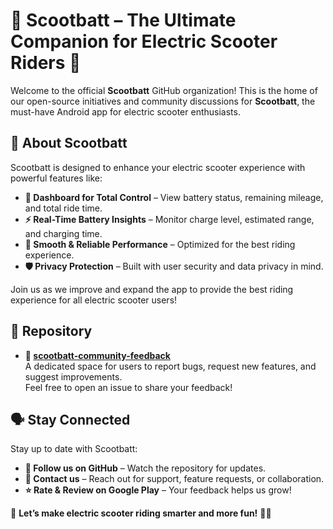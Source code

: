 # 🛴 Scootbatt – The Ultimate Companion for Electric Scooter Riders 🚀

Welcome to the official **Scootbatt** GitHub organization! This is the home of our open-source initiatives and community discussions for **Scootbatt**, the must-have Android app for electric scooter enthusiasts.

## 📌 About Scootbatt

Scootbatt is designed to enhance your electric scooter experience with powerful features like:

- **📍 Dashboard for Total Control** – View battery status, remaining mileage, and total ride time.
- **⚡ Real-Time Battery Insights** – Monitor charge level, estimated range, and charging time.
- **🚀 Smooth & Reliable Performance** – Optimized for the best riding experience.
- **🛡️ Privacy Protection** – Built with user security and data privacy in mind.

Join us as we improve and expand the app to provide the best riding experience for all electric scooter users!

## 📂 Repository

- **📝 [scootbatt-community-feedback](https://github.com/Scootbatt/scootbatt-community-feedback)**  
  A dedicated space for users to report bugs, request new features, and suggest improvements.  
  Feel free to open an issue to share your feedback!

## 🗣️ Stay Connected

Stay up to date with Scootbatt:

- **📢 Follow us on GitHub** – Watch the repository for updates.
- **📧 Contact us** – Reach out for support, feature requests, or collaboration.
- **⭐ Rate & Review on Google Play** – Your feedback helps us grow!

🚀 **Let’s make electric scooter riding smarter and more fun!** 🛴💨
